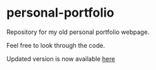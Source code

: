 # personal-portfolio

Repository for my old personal portfolio webpage.

Feel free to look through the code.

Updated version is now available [here](https://github.com/DamianHaziak/damianhaziak.github.io)
